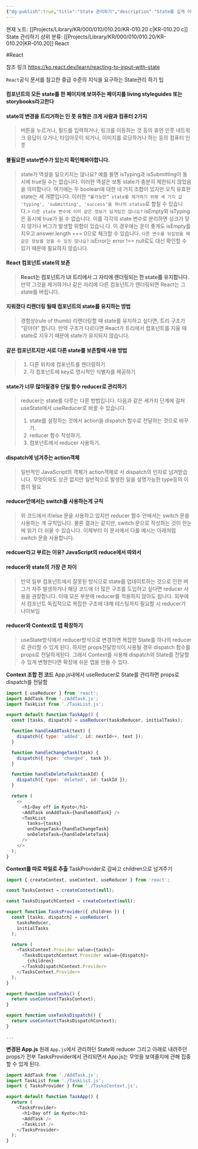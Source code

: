 ```yaml
---
{"dg-publish":true,"title":"State 관리하기","description":"State를 깊게 이해하기 위한 목차입니다. input으로 State받기, 오래 보존하기, 공유하기, reducer사용하기 등 State에 대해 심도 있게 배웁니다.","permalink":"/projects/library/kr/000/010/010-20/kr-010-20-c/","dgPassFrontmatter":true,"noteIcon":"0","created":"2025-01-12T21:26:13.578+09:00","updated":"2025-03-18T02:05:16.157+09:00"}
---
```


현재 노트: [[Projects/Library/KR/000/010/010.20/KR-010.20 c\|KR-010.20 c]] State 관리하기
상위 분류: [[Projects/Library/KR/000/010/010.20/KR-010.20\|KR-010.20]] React

#React

참조 링크
https://ko.react.dev/learn/reacting-to-input-with-state

`React`공식 문서를 참고한 중급 수준의 지식을 요구하는 State관리 하기 팁


#### 컴포넌트의 모든 state를 한 페이지에 보여주는 페이지를 living styleguides 또는 storybooks라고한다


#### state의 변경을 트리거하는 인 풋 유형은 크게 사람과 컴퓨터 2가지
> 버튼을 누르거나, 필드를 입력하거나, 링크를 이동하는 것 등의 휴먼 인풋
네트워크 응답이 오거나, 타임아웃이 되거나, 이미지를 로딩하거나 하는 등의 컴퓨터 인풋

#### 불필요한 state변수가 있는지 확인해봐야합니다.
> state가 역설을 일으키지는 않나요? 예를 들면 isTyping과 isSubmitting이 동시에 true일 수는 없습니다. 이러한 역설은 보통 state가 충분히 제한되지 않았음을 의미합니다. 여기에는 두 boolean에 대한 네 가지 조합이 있지만 오직 유효한 state는 세 개뿐입니다. 이러한 `“불가능한” state를 제거하기 위해 세 가지 값 'typing', 'submitting', 'success'을 하나의 status`로 합칠 수 있습니다.> 
`다른 state 변수에 이미 같은 정보가 담겨있진 않나요?` isEmpty와 isTyping은 동시에 true가 될 수 없습니다. 이를 각각의 state 변수로 분리하면 싱크가 맞지 않거나 버그가 발생할 위험이 있습니
다. 이 경우에는 운이 좋게도 isEmpty를 지우고 answer.length === 0으로 체크할 수 있습니다.
`다른 변수를 뒤집었을 때 같은 정보를 얻을 수 있진 않나요?` isError는 error !== null로도 대신 확인할 수 있기 때문에 필요하지 않습니다.



#### React 컴포넌트 state의 보존
>**React는 컴포넌트가 UI 트리에서 그 자리에 렌더링되는 한 state를 유지합니다.** 만약 그것을 제거하거나 같은 자리에 다른 컴포넌트가 렌더링되면 React는 그 state를 버립니다.


#### 지워졌다 리렌더링 될때 컴포넌트의 state를 유지하는 방법
> 경험상(rule of thumb) 리렌더링할 때 state를 유지하고 싶다면, 트리 구조가 “같아야” 합니다. 만약 구조가 다르다면 React가 트리에서 컴포넌트를 지울 때 state로 지우기 때문에 state가 유지되지 않습니다.

#### 같은 컴포넌트지만 서로 다른 state를 보존할때 사용 방법
> 1. 다른 위치에 컴포넌트를 렌더링하기
> 2. 각 컴포넌트에 key로 명시적인 식별자를 제공하기

#### state가 너무 많아질경우 단일 함수 reducer로 관리하기
> reducer는 state를 다루는 다른 방법입니다. 다음과 같은 세가지 단계에 걸쳐 useState에서 useReducer로 바꿀 수 있습니다.
> 1. state를 설정하는 것에서 action을 dispatch 함수로 전달하는 것으로 바꾸기.
> 2. reducer 함수 작성하기.
> 3. 컴포넌트에서 reducer 사용하기.


#### dispatch에 넘겨주는 action객체
>일반적인 JavaScript의 객체가 action객체로 서 dispatch의 인자로 넘겨받습니다. 무엇이와도 상관 없지만 일반적으로 발생한 일을 설명가능한 type등의 이름이 필요

#### reducer안에서는 switch를 사용하는게 규칙
> 위 코드에서 if/else 문을 사용하고 있지만 reducer 함수 안에서는 switch 문을 사용하는 게 규칙입니다. 물론 결과는 같지만, switch 문으로 작성하는 것이 한눈에 읽기 더 쉬울 수 있습니다. 이제부터 이 문서에서 다룰 예시는 아래처럼 switch 문을 사용합니다.


#### redcuer라고 부르는 이유? JavaScript의 reduce에서 따와서 

#### reducer와 state의 가장 큰 차이
> 만약 일부 컴포넌트에서 잘못된 방식으로 state를 업데이트하는 것으로 인한 버그가 자주 발생하거나 해당 코드에 더 많은 구조를 도입하고 싶다면 reducer 사용을 권장합니다. 이때 모든 부분에 reducer를 적용하지 않아도 됩니다.
> 외부에서 컴포넌트 독립적으로 복잡한 구조에 대해 테스팅까지 필요할 시 reducer가 나아보임


#### reducer와 Context로 앱 확장하기
> useState방식에서 reducer방식으로 변경하면 복잡한 State를 하나의 reducer로 관리할 수 있게 된다. 하지만 props전달방식이 사용될 경우 dispatch 함수를 props로 전달하게된다. 그래서 Context를 사용해 dispatch와 State를 전달할 수 있게 변형한다면 확장에 쉬운 앱을 만들 수 있다.

**Context 조합 전 코드**
App.js내에서 useReducer로 State를 관리하면 props로 dispatch를 전달함
```js
import { useReducer } from 'react';
import AddTask from './AddTask.js';
import TaskList from './TaskList.js';

export default function TaskApp() {
  const [tasks, dispatch] = useReducer(tasksReducer, initialTasks);

  function handleAddTask(text) {
    dispatch({ type: 'added', id: nextId++, text });
  }

  function handleChangeTask(task) {
    dispatch({ type: 'changed', task });
  }

  function handleDeleteTask(taskId) {
    dispatch({ type: 'deleted', id: taskId });
  }

  return (
    <>
      <h1>Day off in Kyoto</h1>
      <AddTask onAddTask={handleAddTask} />
      <TaskList
        tasks={tasks}
        onChangeTask={handleChangeTask}
        onDeleteTask={handleDeleteTask}
      />
    </>
  );
}

```


**Context를 따로 파일로 추출**
TaskProvider로 감싸고 children으로 넘겨주기
```js
import { createContext, useContext, useReducer } from 'react';

const TasksContext = createContext(null);

const TasksDispatchContext = createContext(null);

export function TasksProvider({ children }) {
  const [tasks, dispatch] = useReducer(
    tasksReducer,
    initialTasks
  );

  return (
    <TasksContext.Provider value={tasks}>
      <TasksDispatchContext.Provider value={dispatch}>
        {children}
      </TasksDispatchContext.Provider>
    </TasksContext.Provider>
  );
}

export function useTasks() {
  return useContext(TasksContext);
}

export function useTasksDispatch() {
  return useContext(TasksDispatchContext);
}

...

```

**변경된 App.js**
원래 `App.js`에서 관리하던 State와 reducer 그리고 아래로 내려주던 props가 전부 TasksProvider에서 관리되면서 App.js는 무엇을 보여줄지에 관해 집중할 수 있게 된다.
```js
import AddTask from './AddTask.js';
import TaskList from './TaskList.js';
import { TasksProvider } from './TasksContext.js';

export default function TaskApp() {
  return (
    <TasksProvider>
      <h1>Day off in Kyoto</h1>
      <AddTask />
      <TaskList />
    </TasksProvider>
  );
}


```